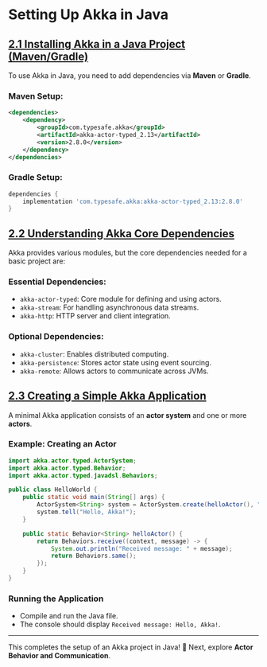 # Setting Up Akka in Java

## [2.1 Installing Akka in a Java Project (Maven/Gradle)](<2.1%20Installing%20Akka%20in%20a%20Java%20Project%20(Maven_Gradle).md>)

To use Akka in Java, you need to add dependencies via **Maven** or **Gradle**.

### Maven Setup:

```xml
<dependencies>
    <dependency>
        <groupId>com.typesafe.akka</groupId>
        <artifactId>akka-actor-typed_2.13</artifactId>
        <version>2.8.0</version>
    </dependency>
</dependencies>
```

### Gradle Setup:

```gradle
dependencies {
    implementation 'com.typesafe.akka:akka-actor-typed_2.13:2.8.0'
}
```

## [2.2 Understanding Akka Core Dependencies](2.2%20Understanding%20Akka%20Core%20Dependencies.md)

Akka provides various modules, but the core dependencies needed for a basic project are:

### Essential Dependencies:

- `akka-actor-typed`: Core module for defining and using actors.
- `akka-stream`: For handling asynchronous data streams.
- `akka-http`: HTTP server and client integration.

### Optional Dependencies:

- `akka-cluster`: Enables distributed computing.
- `akka-persistence`: Stores actor state using event sourcing.
- `akka-remote`: Allows actors to communicate across JVMs.

## [2.3 Creating a Simple Akka Application](2.3%20Creating%20a%20Simple%20Akka%20Application.md)

A minimal Akka application consists of an **actor system** and one or more **actors**.

### Example: Creating an Actor

```java
import akka.actor.typed.ActorSystem;
import akka.actor.typed.Behavior;
import akka.actor.typed.javadsl.Behaviors;

public class HelloWorld {
    public static void main(String[] args) {
        ActorSystem<String> system = ActorSystem.create(helloActor(), "HelloSystem");
        system.tell("Hello, Akka!");
    }

    public static Behavior<String> helloActor() {
        return Behaviors.receive((context, message) -> {
            System.out.println("Received message: " + message);
            return Behaviors.same();
        });
    }
}
```

### Running the Application

- Compile and run the Java file.
- The console should display `Received message: Hello, Akka!`.

---

This completes the setup of an Akka project in Java! 🚀 Next, explore **Actor Behavior and Communication**.
